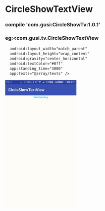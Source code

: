 # CircleShowTextView
### compile 'com.gusi:CircleShowTv:1.0.1'
### eg:<com.gusi.tv.CircleShowTextView
      android:layout_width="match_parent"
      android:layout_height="wrap_content"
      android:gravity="center_horizontal"
      android:textColor="#0ff"
      app:standing_time="3000"
      app:texts="@array/texts" />


![image](https://github.com/batuer/CircleShowTextView/blob/master/CircleShowTv/image/2017-10-25-11mzimg.gif)
